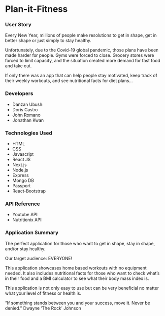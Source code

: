 # Plan-it-Fitness

### User Story
Every New Year, millions of people make resolutions to get in shape, get in better shape or just simply to stay healthy.

Unfortunately, due to the Covid-19 global pandemic, those plans have been made harder for people. Gyms were forced to close. Grocery stores were forced to limit capacity, and the situation created more demand for fast food and take out. 

If only there was an app that can help people stay motivated, keep track of their weekly workouts, and see nutritional facts for diet plans...

### Developers
* Danzan Ubush
* Doris Castro
* John Romano
* Jonathan Kwan

### Technologies Used
* HTML 
* CSS
* Javascript
* React JS
* Next.js
* Node.js
* Express
* Mongo DB
* Passport
* React-Bootstrap

### API Reference
* Youtube API
* Nutritionix API

### Application Summary
The perfect application for those who want to get in shape, stay in shape, and/or stay healthy. 

Our target audience: EVERYONE!

This application showcases home based workouts with no equipment needed.
It also includes nutritional facts for those who want to check what’s in their food and a BMI calculator to see what their body mass index is.

This application is not only easy to use but can be very beneficial no matter what your level of fitness or health is.

“If something stands between you and your success, move it. Never be denied.”
   Dwayne ‘The Rock’ Johnson
